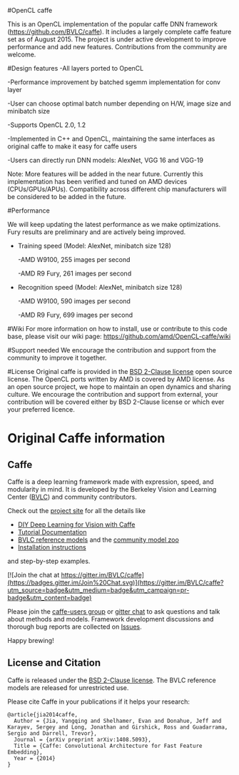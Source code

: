#OpenCL caffe

This is an OpenCL implementation of the popular caffe DNN framework (https://github.com/BVLC/caffe). It includes a largely complete caffe feature set as of August 2015. The project is under active development to improve performance and add new features. Contributions from the community are welcome.

#Design features
  -All layers ported to OpenCL

  -Performance improvement by batched sgemm implementation for conv layer

  -User can choose optimal batch number depending on H/W, image size and minibatch size

  -Supports OpenCL 2.0, 1.2
  
  -Implemented in C++ and OpenCL, maintaining the same interfaces as original caffe to make it easy for caffe users

  -Users can directly run DNN models: AlexNet, VGG 16 and VGG-19

Note: More features will be added in the near future. Currently this implementation has been verified and tuned on AMD devices (CPUs/GPUs/APUs). Compatibility across different chip manufacturers will be considered to be added in the future.

#Performance

We will keep updating the latest performance as we make optimizations. Fury results are preliminary and are actively being improved.

* Training speed (Model: AlexNet, minibatch size 128)

    -AMD W9100, 255 images per second

    -AMD R9 Fury, 261 images per second

* Recognition speed (Model: AlexNet, minibatch size 128)

    -AMD W9100, 590 images per second

    -AMD R9 Fury, 699 images per second

#Wiki
For more information on how to install, use or contribute to this code base, please visit our wiki page:
https://github.com/amd/OpenCL-caffe/wiki

#Support needed
We encourage the contribution and support from the community to improve it together.

#License
Original caffe is provided in the [BSD 2-Clause license](https://github.com/BVLC/caffe/blob/master/LICENSE) open source license. The OpenCL ports written by AMD is covered by AMD license. As an open source project, we hope to maintain an open dynamics and sharing culture. We encourage the contribution and support from external, your contribution will be covered either by BSD 2-Clause license or which ever your preferred licence.

# Original Caffe information
## Caffe

Caffe is a deep learning framework made with expression, speed, and modularity in mind.
It is developed by the Berkeley Vision and Learning Center ([BVLC](http://bvlc.eecs.berkeley.edu)) and community contributors.

Check out the [project site](http://caffe.berkeleyvision.org) for all the details like

- [DIY Deep Learning for Vision with Caffe](https://docs.google.com/presentation/d/1UeKXVgRvvxg9OUdh_UiC5G71UMscNPlvArsWER41PsU/edit#slide=id.p)
- [Tutorial Documentation](http://caffe.berkeleyvision.org/tutorial/)
- [BVLC reference models](http://caffe.berkeleyvision.org/model_zoo.html) and the [community model zoo](https://github.com/BVLC/caffe/wiki/Model-Zoo)
- [Installation instructions](http://caffe.berkeleyvision.org/installation.html)

and step-by-step examples.

[![Join the chat at https://gitter.im/BVLC/caffe](https://badges.gitter.im/Join%20Chat.svg)](https://gitter.im/BVLC/caffe?utm_source=badge&utm_medium=badge&utm_campaign=pr-badge&utm_content=badge)

Please join the [caffe-users group](https://groups.google.com/forum/#!forum/caffe-users) or [gitter chat](https://gitter.im/BVLC/caffe) to ask questions and talk about methods and models.
Framework development discussions and thorough bug reports are collected on [Issues](https://github.com/BVLC/caffe/issues).

Happy brewing!

## License and Citation

Caffe is released under the [BSD 2-Clause license](https://github.com/BVLC/caffe/blob/master/LICENSE).
The BVLC reference models are released for unrestricted use.

Please cite Caffe in your publications if it helps your research:

    @article{jia2014caffe,
      Author = {Jia, Yangqing and Shelhamer, Evan and Donahue, Jeff and Karayev, Sergey and Long, Jonathan and Girshick, Ross and Guadarrama, Sergio and Darrell, Trevor},
      Journal = {arXiv preprint arXiv:1408.5093},
      Title = {Caffe: Convolutional Architecture for Fast Feature Embedding},
      Year = {2014}
    }
